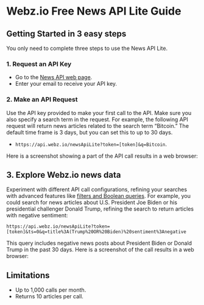 # Webz.io Free News API Lite Guide

## Getting Started in 3 easy steps
You only need to complete three steps to use the News API Lite.

### 1. Request an API Key

- Go to the [News API web page](https://webz.io/products/news-api#lite).
- Enter your email to receive your API key.

### 2. Make an API Request
Use the API key provided to make your first call to the API. Make sure you also specify a search term in the request. For example, the following API request will return news articles related to the search term “Bitcoin.” The default time frame is 3 days, but you can set this to up to 30 days.

- `https://api.webz.io/newsApiLite?token=[token]&q=Bitcoin`.

Here is a screenshot showing a part of the API call results in a web browser:

## 3. Explore Webz.io news data
Experiment with different API call configurations, refining your searches with advanced features like [filters and Boolean queries](https://docs.webz.io/reference/news-blogs-discussions-api-overview). For example, you could search for news articles about U.S. President Joe Biden or his presidential challenger Donald Trump, refining the search to return articles with negative sentiment:

`https://api.webz.io/newsApiLite?token=[token]&ts=0&q=title%3A(Trump%20OR%20Biden)%20sentiment%3Anegative`

This query includes negative news posts about President Biden or Donald Trump in the past 30 days. Here is a screenshot of the call results in a web browser:


## Limitations

- Up to 1,000 calls per month.
- Returns 10 articles per call.


